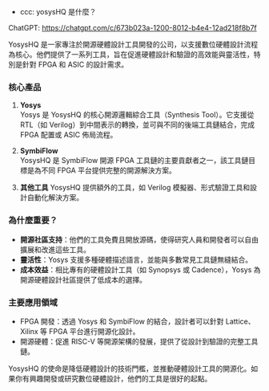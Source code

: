 
* ccc: yosysHQ 是什麼？

ChatGPT: https://chatgpt.com/c/673b023a-1200-8012-b4e4-12ad218f8b7f

YosysHQ 是一家專注於開源硬體設計工具開發的公司，以支援數位硬體設計流程為核心。他們提供了一系列工具，旨在促進硬體設計和驗證的高效能與靈活性，特別是針對 FPGA 和 ASIC 的設計需求。

### 核心產品
1. **Yosys**  
   Yosys 是 YosysHQ 的核心開源邏輯綜合工具（Synthesis Tool）。它支援從 RTL（如 Verilog）到中間表示的轉換，並可與不同的後端工具鏈結合，完成 FPGA 配置或 ASIC 佈局流程。

2. **SymbiFlow**  
   YosysHQ 是 SymbiFlow 開源 FPGA 工具鏈的主要貢獻者之一，該工具鏈目標是為不同 FPGA 平台提供完整的開源解決方案。

3. **其他工具**
   YosysHQ 提供額外的工具，如 Verilog 模擬器、形式驗證工具和設計自動化解決方案。

### 為什麼重要？
- **開源社區支持**：他們的工具免費且開放源碼，使得研究人員和開發者可以自由擴展和改進這些工具。
- **靈活性**：Yosys 支援多種硬體描述語言，並能與多數常見工具鏈無縫結合。
- **成本效益**：相比專有的硬體設計工具（如 Synopsys 或 Cadence），Yosys 為開源硬體設計社區提供了低成本的選擇。

### 主要應用領域
- FPGA 開發：透過 Yosys 和 SymbiFlow 的結合，設計者可以針對 Lattice、Xilinx 等 FPGA 平台進行開源化設計。
- 開源硬體：促進 RISC-V 等開源架構的發展，提供了從設計到驗證的完整工具鏈。

YosysHQ 的使命是降低硬體設計的技術門檻，並推動硬體設計工具的開源化。如果你有興趣開發或研究數位硬體設計，他們的工具是很好的起點。
